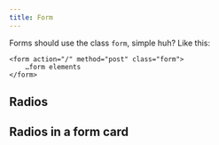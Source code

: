 ```yaml
---
title: Form
---
```

Forms should use the class `form`, simple huh? Like this:

```
<form action="/" method="post" class="form">
    …form elements
</form>
```

## Radios

<example url='/kanga/example/components/radios' height='300'>

## Radios in a form card

